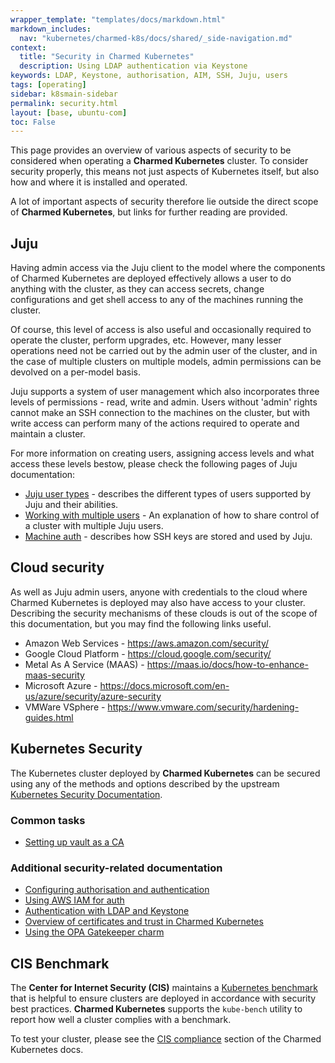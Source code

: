```yaml
---
wrapper_template: "templates/docs/markdown.html"
markdown_includes:
  nav: "kubernetes/charmed-k8s/docs/shared/_side-navigation.md"
context:
  title: "Security in Charmed Kubernetes"
  description: Using LDAP authentication via Keystone
keywords: LDAP, Keystone, authorisation, AIM, SSH, Juju, users
tags: [operating]
sidebar: k8smain-sidebar
permalink: security.html
layout: [base, ubuntu-com]
toc: False
---
```


This page provides an overview of various aspects of security to be considered
when operating a **Charmed Kubernetes** cluster. To consider security properly,
this means not just aspects of Kubernetes itself, but also how and where
it is installed and operated.

A lot of important aspects of security therefore lie outside the direct scope
of **Charmed Kubernetes**, but links for further reading
are provided.

## Juju

Having admin access via the Juju client to the model where the components
of Charmed Kubernetes are deployed effectively allows a user to do
anything with the cluster, as they can access secrets, change configurations
and get shell access to any of the machines running the cluster.

Of course, this level of access is also useful and occasionally required to
operate the cluster, perform upgrades, etc. However, many lesser
operations need not be carried out by the admin user of the cluster, and in the
case of multiple clusters on multiple models, admin permissions can be devolved
on a per-model basis.

Juju supports a system of user management which also incorporates three levels
of permissions - read, write and admin. Users without 'admin' rights cannot
make an SSH connection to the machines on the cluster, but with write access
can perform many of the actions required to operate and maintain a cluster.

For more information on creating users, assigning access levels and what access
these levels bestow, please check the following pages of Juju documentation:

- [Juju user types][juju-user-types] - describes the different types of users
    supported by Juju and their abilities.
- [Working with multiple users][juju-users] - An explanation of how to share control of
    a cluster with multiple Juju users.
- [Machine auth][] - describes how SSH keys are stored and used by Juju.

## Cloud security

As well as Juju admin users, anyone with credentials to the cloud where
Charmed Kubernetes is deployed may also have access to your cluster. Describing
the security mechanisms of these clouds is out of the scope of this
documentation, but you may find the following links useful.

- Amazon Web Services - <https://aws.amazon.com/security/>
- Google Cloud Platform - <https://cloud.google.com/security/>
- Metal As A Service (MAAS) -  <https://maas.io/docs/how-to-enhance-maas-security>
- Microsoft Azure - <https://docs.microsoft.com/en-us/azure/security/azure-security>
- VMWare VSphere - <https://www.vmware.com/security/hardening-guides.html>

## Kubernetes Security

The Kubernetes cluster deployed by **Charmed Kubernetes** can be secured using
any of the methods and options described by the upstream
[Kubernetes Security Documentation][].

### Common tasks

- [Setting up vault as a CA][k8s-vault]

### Additional security-related documentation

- [Configuring authorisation and authentication][k8s-auth]
- [Using AWS IAM for auth][k8s-aws-iam]
- [Authentication with LDAP and Keystone][k8s-ldap]
- [Overview of certificates and trust in Charmed Kubernetes][k8s-trust]
- [Using the OPA Gatekeeper charm][k8s-gatekeeper]

## CIS Benchmark

The **Center for Internet Security (CIS)** maintains a
[Kubernetes benchmark][cis-benchmark] that is helpful to ensure clusters are
deployed in accordance with security best practices. **Charmed Kubernetes**
supports the `kube-bench` utility to report how well a cluster complies
with a benchmark.

To test your cluster, please see the
[CIS compliance][] section of the Charmed Kubernetes docs.

<!-- LINKS -->

[cis-benchmark]: https://www.cisecurity.org/benchmark/kubernetes/
[Kubernetes Security documentation]: https://kubernetes.io/docs/concepts/security/overview/
[Machine auth]: https://documentation.ubuntu.com/juju/3.6/howto/manage-ssh-keys/
[juju-users]: https://documentation.ubuntu.com/juju/3.6/howto/manage-users/
[juju-user-types]: https://documentation.ubuntu.com/juju/3.6/reference/user/
[CIS compliance]: /kubernetes/charmed-k8s/docs/cis-compliance
[k8s-auth]: /kubernetes/charmed-k8s/docs/auth
[k8s-aws-iam]: /kubernetes/charmed-k8s/docs/aws-iam-auth
[k8s-ldap]: /kubernetes/charmed-k8s/docs/ldap
[k8s-trust]: /kubernetes/charmed-k8s/docs/certs-and-trust
[k8s-vault]: /kubernetes/charmed-k8s/docs/using-vault
[k8s-gatekeeper]: /kubernetes/charmed-k8s/docs/gatekeeper
